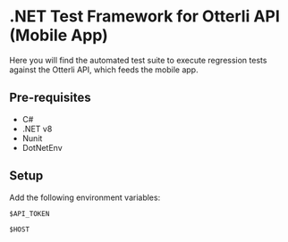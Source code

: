 # .NET Test Framework for Otterli API (Mobile App) 

Here you will find the automated test suite to execute regression tests against the Otterli API, which feeds the mobile app.

## Pre-requisites
- C#
- .NET v8
- Nunit
- DotNetEnv

## Setup

Add the following environment variables:

`$API_TOKEN`

`$HOST` 
